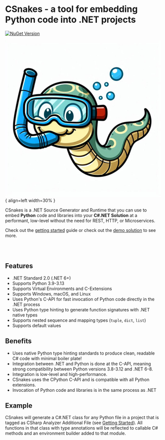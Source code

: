 # CSnakes - a tool for embedding Python code into .NET projects

[![NuGet Version](https://img.shields.io/nuget/v/CSnakes)](https://www.nuget.org/packages/CSnakes)

![logo](res/logo.jpeg){ align=left width=30% }

CSnakes is a .NET Source Generator and Runtime that you can use to embed **Python** code and libraries into your **C#.NET Solution** at a performant, low-level without the need for REST, HTTP, or Microservices.

Check out the [getting started](getting-started.md) guide or check out the [demo solution](https://github.com/tonybaloney/CSnakes/tree/main/samples) to see more.

<br /> <br />

## Features

- .NET Standard 2.0 (.NET 6+)
- Supports Python 3.9-3.13
- Supports Virtual Environments and C-Extensions
- Supports Windows, macOS, and Linux
- Uses Python's C-API for fast invocation of Python code directly in the .NET process
- Uses Python type hinting to generate function signatures with .NET native types
- Supports nested sequence and mapping types (`tuple`, `dict`, `list`)
- Supports default values

## Benefits

- Uses native Python type hinting standards to produce clean, readable C# code with minimal boiler plate!
- Integration between .NET and Python is done at the C-API, meaning strong compatibility between Python versions 3.8-3.12 and .NET 6-8.
- Integration is low-level and high-performance.
- CSnakes uses the CPython C-API and is compatible with all Python extensions.
- Invocation of Python code and libraries is in the same process as .NET

## Example

CSnakes will generate a C#.NET class for any Python file in a project that is tagged as CSharp Analyzer Additional File (see [Getting Started](getting-started.md)).
All functions in that class with type annotations will be reflected to callable C# methods and an environment builder added to that module.
